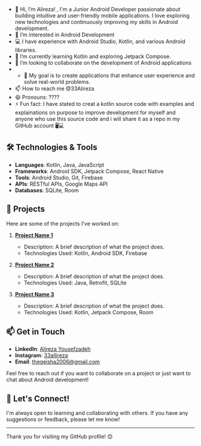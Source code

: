 - 👋 Hi, I’m Alireza! , I'm a Junior Android Developer passionate about building intuitive and user-friendly mobile applications. I love exploring new technologies and continuously improving my skills in Android development.
- 👀 I’m interested in Android Development
- 💻 I have experience with Android Studio, Kotlin, and various Android libraries.
- 🌱 I’m currently learning Kotlin and exploring Jetpack Compose.
- 💞️ I’m looking to collaborate on the development of Android applications
- - 🎯 My goal is to create applications that enhance user experience and solve real-world problems.
- 📫 How to reach me @33Alireza
- 😄 Pronouns: ????
- ⚡ Fun fact: I have stated to creat a kotlin source code with examples and explainations on purpose to improve development for myself and anyone who use this source code and i will share it as a repo in my GitHub account 🖥️💻

## 🛠️ Technologies & Tools

- **Languages**: Kotlin, Java, JavaScript
- **Frameworks**: Android SDK, Jetpack Compose, React Native
- **Tools**: Android Studio, Git, Firebase
- **APIs**: RESTful APIs, Google Maps API
- **Databases**: SQLite, Room

## 📂 Projects

Here are some of the projects I've worked on:

1. **[Project Name 1](link-to-your-project)**
   - Description: A brief description of what the project does.
   - Technologies Used: Kotlin, Android SDK, Firebase

2. **[Project Name 2](link-to-your-project)**
   - Description: A brief description of what the project does.
   - Technologies Used: Java, Retrofit, SQLite

3. **[Project Name 3](link-to-your-project)**
   - Description: A brief description of what the project does.
   - Technologies Used: Kotlin, Jetpack Compose, Room
  
## 📫 Get in Touch

- **LinkedIn**: [Alireza Yousefzadeh](https://www.linkedin.com/in/alireza-yousefzadeh-0a775b2ba?utm_source=share&utm_campaign=share_via&utm_content=profile&utm_medium=android_app)
- **Instagram**: [33allireza](https://www.instagram.com/33allireza)
- **Email**: [thegeisha2006@gmail.com](thegeisha2006@gmail.com)

Feel free to reach out if you want to collaborate on a project or just want to chat about Android development!

## 🌟 Let's Connect!

I'm always open to learning and collaborating with others. If you have any suggestions or feedback, please let me know!

---

Thank you for visiting my GitHub profile! 😊
<!---
33Alireza/33Alireza is a ✨ special ✨ repository because its `README.md` (this file) appears on your GitHub profile.
You can click the Preview link to take a look at your changes.
--->
